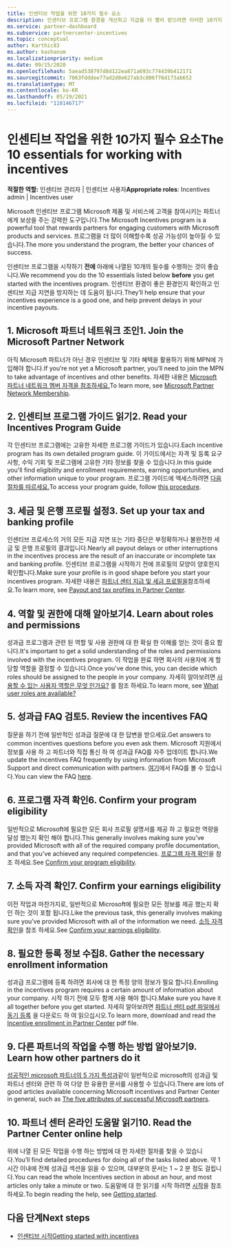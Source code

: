 ```yaml
---
title: 인센티브 작업을 위한 10가지 필수 요소
description: 인센티브 프로그램 환경을 개선하고 지급을 더 빨리 받으려면 이러한 10가지 제안을 따르세요.
ms.service: partner-dashboard
ms.subservice: partnercenter-incentives
ms.topic: conceptual
author: Karthic83
ms.author: kashanum
ms.localizationpriority: medium
ms.date: 09/15/2020
ms.openlocfilehash: 5aead530797d8d122ea871a693c774439b412171
ms.sourcegitcommit: 7063fdddee77ad2d8e627ab3c806f76d173ab652
ms.translationtype: MT
ms.contentlocale: ko-KR
ms.lasthandoff: 05/19/2021
ms.locfileid: "110146717"
---
```

# <a name="the-10-essentials-for-working-with-incentives"></a><span data-ttu-id="6a0da-103">인센티브 작업을 위한 10가지 필수 요소</span><span class="sxs-lookup"><span data-stu-id="6a0da-103">The 10 essentials for working with incentives</span></span>

<span data-ttu-id="6a0da-104">**적절한 역할:** 인센티브 관리자 | 인센티브 사용자</span><span class="sxs-lookup"><span data-stu-id="6a0da-104">**Appropriate roles**: Incentives admin | Incentives user</span></span>

<span data-ttu-id="6a0da-105">Microsoft 인센티브 프로그램 Microsoft 제품 및 서비스에 고객을 참여시키는 파트너에게 보상을 주는 강력한 도구입니다.</span><span class="sxs-lookup"><span data-stu-id="6a0da-105">The Microsoft Incentives program is a powerful tool that rewards partners for engaging customers with Microsoft products and services.</span></span> <span data-ttu-id="6a0da-106">프로그램을 더 많이 이해할수록 성공 가능성이 높아질 수 있습니다.</span><span class="sxs-lookup"><span data-stu-id="6a0da-106">The more you understand the program, the better your chances of success.</span></span>

<span data-ttu-id="6a0da-107">인센티브 프로그램을 시작하기 **전에** 아래에 나열된 10개의 필수를 수행하는 것이 좋습니다.</span><span class="sxs-lookup"><span data-stu-id="6a0da-107">We recommend you do the 10 essentials listed below **before** you get started with the incentives program.</span></span> <span data-ttu-id="6a0da-108">인센티브 환경이 좋은 환경인지 확인하고 인센티브 지급 지연을 방지하는 데 도움이 됩니다.</span><span class="sxs-lookup"><span data-stu-id="6a0da-108">They’ll help ensure that your incentives experience is a good one, and help prevent delays in your incentive payouts.</span></span>

## <a name="1-join-the-microsoft-partner-network"></a><span data-ttu-id="6a0da-109">1. Microsoft 파트너 네트워크 조인</span><span class="sxs-lookup"><span data-stu-id="6a0da-109">1. Join the Microsoft Partner Network</span></span>

<span data-ttu-id="6a0da-110">아직 Microsoft 파트너가 아닌 경우 인센티브 및 기타 혜택을 활용하기 위해 MPN에 가입해야 합니다.</span><span class="sxs-lookup"><span data-stu-id="6a0da-110">If you’re not yet a Microsoft partner, you’ll need to join the MPN to take advantage of incentives and other benefits.</span></span> <span data-ttu-id="6a0da-111">자세한 내용은 [Microsoft 파트너 네트워크 멤버 자격을 참조하세요.](https://partner.microsoft.com/membership)</span><span class="sxs-lookup"><span data-stu-id="6a0da-111">To learn more, see [Microsoft Partner Network Membership](https://partner.microsoft.com/membership).</span></span>

## <a name="2-read-your-incentives-program-guide"></a><span data-ttu-id="6a0da-112">2. 인센티브 프로그램 가이드 읽기</span><span class="sxs-lookup"><span data-stu-id="6a0da-112">2. Read your Incentives Program Guide</span></span>

<span data-ttu-id="6a0da-113">각 인센티브 프로그램에는 고유한 자세한 프로그램 가이드가 있습니다.</span><span class="sxs-lookup"><span data-stu-id="6a0da-113">Each incentive program has its own detailed program guide.</span></span> <span data-ttu-id="6a0da-114">이 가이드에서는 자격 및 등록 요구 사항, 수익 기회 및 프로그램에 고유한 기타 정보를 찾을 수 있습니다.</span><span class="sxs-lookup"><span data-stu-id="6a0da-114">In this guide you'll find eligibility and enrollment requirements, earning opportunities, and other information unique to your program.</span></span> <span data-ttu-id="6a0da-115">프로그램 가이드에 액세스하려면 [다음 절차를 따르세요.](incentives-determined-your-program-eligibility.md#determining-your-program-eligibility)</span><span class="sxs-lookup"><span data-stu-id="6a0da-115">To access your program guide, follow [this procedure](incentives-determined-your-program-eligibility.md#determining-your-program-eligibility).</span></span>

## <a name="3-set-up-your-tax-and-banking-profile"></a><span data-ttu-id="6a0da-116">3. 세금 및 은행 프로필 설정</span><span class="sxs-lookup"><span data-stu-id="6a0da-116">3. Set up your tax and banking profile</span></span>

<span data-ttu-id="6a0da-117">인센티브 프로세스의 거의 모든 지급 지연 또는 기타 중단은 부정확하거나 불완전한 세금 및 은행 프로필의 결과입니다.</span><span class="sxs-lookup"><span data-stu-id="6a0da-117">Nearly all payout delays or other interruptions in the incentives process are the result of an inaccurate or incomplete tax and banking profile.</span></span> <span data-ttu-id="6a0da-118">인센티브 프로그램을 시작하기 전에 프로필의 모양이 양호한지 확인합니다.</span><span class="sxs-lookup"><span data-stu-id="6a0da-118">Make sure your profile is in good shape before you start your incentives program.</span></span> <span data-ttu-id="6a0da-119">자세한 내용은 [파트너 센터 지급 및 세금 프로필을](incentives-create-and-manage-your-payout-and-tax-profiles.md)참조하세요.</span><span class="sxs-lookup"><span data-stu-id="6a0da-119">To learn more, see [Payout and tax profiles in Partner Center](incentives-create-and-manage-your-payout-and-tax-profiles.md).</span></span>

## <a name="4-learn-about-roles-and-permissions"></a><span data-ttu-id="6a0da-120">4. 역할 및 권한에 대해 알아보기</span><span class="sxs-lookup"><span data-stu-id="6a0da-120">4. Learn about roles and permissions</span></span>

<span data-ttu-id="6a0da-121">성과급 프로그램과 관련 된 역할 및 사용 권한에 대 한 확실 한 이해를 얻는 것이 중요 합니다.</span><span class="sxs-lookup"><span data-stu-id="6a0da-121">It's important to get a solid understanding of the roles and permissions involved with the incentives program.</span></span> <span data-ttu-id="6a0da-122">이 작업을 완료 하면 회사의 사용자에 게 할당할 역할을 결정할 수 있습니다.</span><span class="sxs-lookup"><span data-stu-id="6a0da-122">Once you've done this, you can decide which roles should be assigned to the people in your company.</span></span> <span data-ttu-id="6a0da-123">자세히 알아보려면 [사용할 수 있는 사용자 역할은 무엇 인가요?](incentives-faq.md#what-user-roles-are-available) 를 참조 하세요.</span><span class="sxs-lookup"><span data-stu-id="6a0da-123">To learn more, see [What user roles are available?](incentives-faq.md#what-user-roles-are-available)</span></span>

## <a name="5-review-the-incentives-faq"></a><span data-ttu-id="6a0da-124">5. 성과급 FAQ 검토</span><span class="sxs-lookup"><span data-stu-id="6a0da-124">5. Review the incentives FAQ</span></span>

<span data-ttu-id="6a0da-125">질문을 하기 전에 일반적인 성과급 질문에 대 한 답변을 받으세요.</span><span class="sxs-lookup"><span data-stu-id="6a0da-125">Get answers to common incentives questions before you even ask them.</span></span> <span data-ttu-id="6a0da-126">Microsoft 지원에서 정보를 사용 하 고 파트너와 직접 통신 하 여 성과급 FAQ를 자주 업데이트 합니다.</span><span class="sxs-lookup"><span data-stu-id="6a0da-126">We update the incentives FAQ frequently by using information from Microsoft Support and direct communication with partners.</span></span> <span data-ttu-id="6a0da-127">[여기](incentives-faq.md)에서 FAQ를 볼 수 있습니다.</span><span class="sxs-lookup"><span data-stu-id="6a0da-127">You can view the FAQ [here](incentives-faq.md).</span></span>

## <a name="6-confirm-your-program-eligibility"></a><span data-ttu-id="6a0da-128">6. 프로그램 자격 확인</span><span class="sxs-lookup"><span data-stu-id="6a0da-128">6. Confirm your program eligibility</span></span>

<span data-ttu-id="6a0da-129">일반적으로 Microsoft에 필요한 모든 회사 프로필 설명서를 제공 하 고 필요한 역량을 달성 했는지 확인 해야 합니다.</span><span class="sxs-lookup"><span data-stu-id="6a0da-129">This generally involves making sure you’ve provided Microsoft with all of the required company profile documentation, and that you’ve achieved any required competencies.</span></span> <span data-ttu-id="6a0da-130">[프로그램 자격 확인](incentives-determined-your-program-eligibility.md)을 참조 하세요.</span><span class="sxs-lookup"><span data-stu-id="6a0da-130">See [Confirm your program eligibility](incentives-determined-your-program-eligibility.md).</span></span>

## <a name="7-confirm-your-earnings-eligibility"></a><span data-ttu-id="6a0da-131">7. 소득 자격 확인</span><span class="sxs-lookup"><span data-stu-id="6a0da-131">7. Confirm your earnings eligibility</span></span>

<span data-ttu-id="6a0da-132">이전 작업과 마찬가지로, 일반적으로 Microsoft에 필요한 모든 정보를 제공 했는지 확인 하는 것이 포함 됩니다.</span><span class="sxs-lookup"><span data-stu-id="6a0da-132">Like the previous task, this generally involves making sure you’ve provided Microsoft with all of the information we need.</span></span> <span data-ttu-id="6a0da-133">[소득 자격 확인](incentives-confirm-your-earnings-eligibility.md)을 참조 하세요.</span><span class="sxs-lookup"><span data-stu-id="6a0da-133">See [Confirm your earnings eligibility](incentives-confirm-your-earnings-eligibility.md).</span></span>

## <a name="8-gather-the-necessary-enrollment-information"></a><span data-ttu-id="6a0da-134">8. 필요한 등록 정보 수집</span><span class="sxs-lookup"><span data-stu-id="6a0da-134">8. Gather the necessary enrollment information</span></span>

<span data-ttu-id="6a0da-135">성과급 프로그램에 등록 하려면 회사에 대 한 특정 양의 정보가 필요 합니다.</span><span class="sxs-lookup"><span data-stu-id="6a0da-135">Enrolling in the incentives program requires a certain amount of information about your company.</span></span> <span data-ttu-id="6a0da-136">시작 하기 전에 모두 함께 사용 해야 합니다.</span><span class="sxs-lookup"><span data-stu-id="6a0da-136">Make sure you have it all together before you get started.</span></span> <span data-ttu-id="6a0da-137">자세히 알아보려면 [파트너 센터 pdf 파일에서 동기 등록](https://assetsprod.microsoft.com/partner-center-incentives-enrollment.pdf) 을 다운로드 하 여 읽으십시오.</span><span class="sxs-lookup"><span data-stu-id="6a0da-137">To learn more, download and read the [Incentive enrollment in Partner Center](https://assetsprod.microsoft.com/partner-center-incentives-enrollment.pdf) pdf file.</span></span>

## <a name="9-learn-how-other-partners-do-it"></a><span data-ttu-id="6a0da-138">9. 다른 파트너의 작업을 수행 하는 방법 알아보기</span><span class="sxs-lookup"><span data-stu-id="6a0da-138">9. Learn how other partners do it</span></span>

<span data-ttu-id="6a0da-139">[성공적인 microsoft 파트너의 5 가지 특성과](https://www.microsoft.com/en-us/us-partner-blog/2019/08/29/the-five-attributes-of-successful-microsoft-partners/)같이 일반적으로 microsoft의 성과급 및 파트너 센터와 관련 하 여 다양 한 유용한 문서를 사용할 수 있습니다.</span><span class="sxs-lookup"><span data-stu-id="6a0da-139">There are lots of good articles available concerning Microsoft incentives and Partner Center in general, such as [The five attributes of successful Microsoft partners](https://www.microsoft.com/en-us/us-partner-blog/2019/08/29/the-five-attributes-of-successful-microsoft-partners/).</span></span>

## <a name="10-read-the-partner-center-online-help"></a><span data-ttu-id="6a0da-140">10. 파트너 센터 온라인 도움말 읽기</span><span class="sxs-lookup"><span data-stu-id="6a0da-140">10. Read the Partner Center online help</span></span>

<span data-ttu-id="6a0da-141">위에 나열 된 모든 작업을 수행 하는 방법에 대 한 자세한 절차를 찾을 수 있습니다.</span><span class="sxs-lookup"><span data-stu-id="6a0da-141">You’ll find detailed procedures for doing all of the tasks listed above.</span></span> <span data-ttu-id="6a0da-142">약 1 시간 이내에 전체 성과급 섹션을 읽을 수 있으며, 대부분의 문서는 1 ~ 2 분 정도 걸립니다.</span><span class="sxs-lookup"><span data-stu-id="6a0da-142">You can read the whole Incentives section in about an hour, and most articles only take a minute or two.</span></span> <span data-ttu-id="6a0da-143">도움말에 대 한 읽기를 시작 하려면 [시작](incentives-get-started-intro.md)을 참조 하세요.</span><span class="sxs-lookup"><span data-stu-id="6a0da-143">To begin reading the help, see [Getting started](incentives-get-started-intro.md).</span></span>

## <a name="next-steps"></a><span data-ttu-id="6a0da-144">다음 단계</span><span class="sxs-lookup"><span data-stu-id="6a0da-144">Next steps</span></span>

- [<span data-ttu-id="6a0da-145">인센티브 시작</span><span class="sxs-lookup"><span data-stu-id="6a0da-145">Getting started with incentives</span></span>](incentives-get-started-intro.md)
